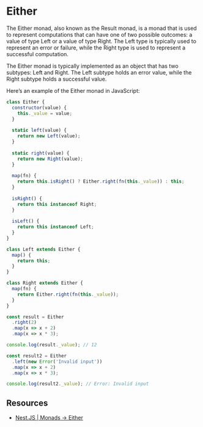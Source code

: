 # Either

The Either monad, also known as the Result monad, is a monad that is used to
represent computations that can have one of two possible outcomes: a value of
type Left or a value of type Right. The Left type is typically used to
represent an error or failure, while the Right type is used to represent a
successful computation.

The Either monad is typically implemented as an object that has two subtypes:
Left and Right. The Left subtype holds an error value, while the Right subtype
holds a successful value.

Here’s an example of the Either monad in JavaScript:

```javascript
class Either {
  constructor(value) {
    this._value = value;
  }
  
  static left(value) {
    return new Left(value);
  }
  
  static right(value) {
    return new Right(value);
  }
  
  map(fn) {
    return this.isRight() ? Either.right(fn(this._value)) : this;
  }
  
  isRight() {
    return this instanceof Right;
  }
  
  isLeft() {
    return this instanceof Left;
  }
}

class Left extends Either {
  map() {
    return this;
  }
}

class Right extends Either {
  map(fn) {
    return Either.right(fn(this._value));
  }
}

const result = Either
  .right(2)
  .map(x => x + 2)
  .map(x => x * 3);

console.log(result._value); // 12

const result2 = Either
  .left(new Error('Invalid input'))
  .map(x => x + 2)
  .map(x => x * 3);

console.log(result2._value); // Error: Invalid input
```

## Resources

- [Nest.JS | Monads -> Either](https://nodeteam.medium.com/nest-js-monads-either-c077e1337469)